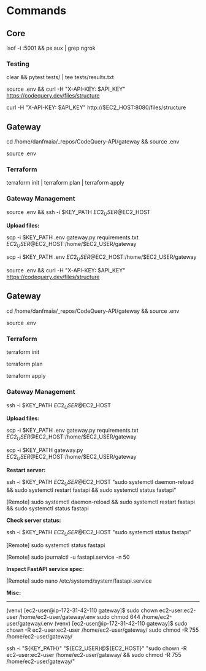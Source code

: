 # Commands

<!-- TODO: Rewrite history to purge sensitive data in this file. -->

## Core

lsof -i :5001 && ps aux | grep ngrok

### Testing

clear && pytest tests/ | tee tests/results.txt

source .env && curl -H "X-API-KEY: $API_KEY" https://codequery.dev/files/structure

curl -H "X-API-KEY: $API_KEY" http://$EC2_HOST:8080/files/structure

## Gateway

cd /home/danfmaia/\_repos/CodeQuery-API/gateway && source .env

source .env

### Terraform

terraform init | terraform plan | terraform apply

### Gateway Management

source .env && ssh -i $KEY_PATH $EC2_USER@$EC2_HOST

**Upload files:**

scp -i $KEY_PATH .env gateway.py requirements.txt $EC2_USER@$EC2_HOST:/home/$EC2_USER/gateway

scp -i $KEY_PATH .env $EC2_USER@$EC2_HOST:/home/$EC2_USER/gateway

source .env && curl -H "X-API-KEY: $API_KEY" https://codequery.dev/files/structure

## Gateway

cd /home/danfmaia/\_repos/CodeQuery-API/gateway && source .env

source .env

### Terraform

terraform init

terraform plan

terraform apply

### Gateway Management

ssh -i $KEY_PATH $EC2_USER@$EC2_HOST

**Upload files:**

scp -i $KEY_PATH .env gateway.py requirements.txt $EC2_USER@$EC2_HOST:/home/$EC2_USER/gateway

scp -i $KEY_PATH gateway.py $EC2_USER@$EC2_HOST:/home/$EC2_USER/gateway

**Restart server:**

ssh -i $KEY_PATH $EC2_USER@$EC2_HOST "sudo systemctl daemon-reload && sudo systemctl restart fastapi && sudo systemctl status fastapi"

[Remote] sudo systemctl daemon-reload && sudo systemctl restart fastapi && sudo systemctl status fastapi

**Check server status:**

ssh -i $KEY_PATH $EC2_USER@$EC2_HOST "sudo systemctl status fastapi"

[Remote] sudo systemctl status fastapi

[Remote] sudo journalctl -u fastapi.service -n 50

**Inspect FastAPI service spec:**

[Remote] sudo nano /etc/systemd/system/fastapi.service

**Misc:**

---

(venv) [ec2-user@ip-172-31-42-110 gateway]$ sudo chown ec2-user:ec2-user /home/ec2-user/gateway/.env
sudo chmod 644 /home/ec2-user/gateway/.env
(venv) [ec2-user@ip-172-31-42-110 gateway]$ sudo chown -R ec2-user:ec2-user /home/ec2-user/gateway/
sudo chmod -R 755 /home/ec2-user/gateway/

ssh -i "${KEY_PATH}" "${EC2_USER}@${EC2_HOST}" "sudo chown -R ec2-user:ec2-user /home/ec2-user/gateway/ && sudo chmod -R 755 /home/ec2-user/gateway/"

